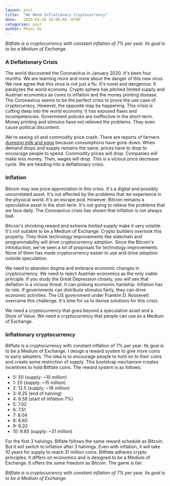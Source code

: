 ```yaml
---
layout: post
title:  "We Need Inflationary Cryptocurrency"
date:   2020-04-26 10:00:00 -0700
categories: post
author: Phuoc Do
---
```


*Bitflate is a cryptocurrency with constant inflation of 7% per year. Its goal is to be a Medium of Exchange.*

### A Deflationary Crisis

The world discovered the Coronavirus in January 2020. It's been four months. We are learning more and more about the danger of this new virus. We now agree that this virus is not just a flu. It's novel and dangerous. It paralyzes the world economy. Crypto sphere has pitched limited supply and Austrian economics as cures to inflation and the money printing disease. The Coronavirus seems to be the perfect crisis to prove the use case of cryptocurrecy. However, the opposite may be happening. This crisis is cutting deep into the world economy. It has exposed flaws and incompetencies. Government policies are ineffective in the short-term. Money printing and stimulus have not relieved the problems. They even cause political discontent.

We're seeing oil and commodity price crash. There are reports of farmers [dumping milk and eggs](https://www.wsj.com/articles/farmers-deal-with-glut-of-food-as-coronavirus-closes-restaurants-11586439722) because consumptions have gone down. When demand drops and supply remains the same, prices have to drop to encourage people to spend. Commodity prices will drop. Companies will make less money. Then, wages will drop. This is a vicious price decrease cycle. We are heading into a deflationary crisis.

### Inflation

Bitcoin may see price appreciation in this crisis. It's a digital and possibly uncorrelated asset. It's not affected by the problems that we experience in the physical world. It's an escape pod. However, Bitcoin remains a speculative asset in the shot-term. It's not going to relieve the problems that we face daily. The Coronavirus crisis has shown that inflation is not always bad.

Bitcoin's shrinking reward and extreme limited supply make it very volatile. It's not suitable to be a Medium of Exchange. Crypto builders overlook this property. They think technology improvements like sidechain and programmability will drive cryptocurrency adoption. Since the Bitcoin's introduction, we've seen a lot of proposals for technology improvements. None of them has made cryptocurrency easier to use and drive adoption outside speculation.

We need to abandon dogma and embrace economic changes in cryptocurrency. We need to reject Austrian economics as the only viable principle. If you study the Great Depression closely, you will see that deflation is a vicious threat. It can prolong economic hardship. Inflation has its role. If governments can distribute stimulus fairly, they can drive economic activities. The US government under Franklin D. Roosevelt overcame this challenge. It's time for us to devise solutions for this crisis.

We need a cryptocurrency that goes beyond a speculative asset and a Store of Value. We need a cryptocurrency that people can use as a Medium of Exchange.

### Inflationary cryptocurrency

Bitflate is a cryptocurrency with constant inflation of 7% per year. Its goal is to be a Medium of Exchange. I design a reward system to give more coins to early adopters. The idea is to encourage people to hold on to their coins and create some restriction of supply. This bootstrap mechanism creates incentives to hold Bitflate coins. The reward system is as follows:

- 0: 50 (supply: ~10 million)
- 1: 25 (supply: ~15 million)
- 2: 12.5 (supply: ~18 million)
- 3: 6.25 (end of halving)
- 4: 6.56 (start of inflation 7%)
- 5: 7.02
- 6: 7.51
- 7: 8.04
- 8: 8.60
- 9: 9.20
- 10: 9.85 (supply: ~31 million)

For the first 3 halvings, Biflate follows the same reward schedule as Bitcoin. But it will switch to inflation after 3 halvings. Even with inflation, it will take 10 years for supply to reach 31 million coins. Bitflate adheres crypto principles. It differs on economics and is designed to be a Medium of Exchange. It offers the same freedom as Bitcoin. The game is fair.

*Bitflate is a cryptocurrency with constant inflation of 7% per year. Its goal is to be a Medium of Exchange.*